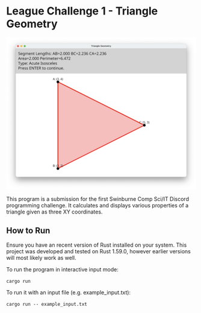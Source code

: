 # League Challenge 1 - Triangle Geometry

![screenshot of program displaying an acute icosceles triangles](screenshot.png)

This program is a submission for the first Swinburne Comp Sci/IT Discord programming challenge. It calculates and displays various properties of a triangle given as three XY coordinates.

## How to Run

Ensure you have an recent version of Rust installed on your system. This project was developed and tested on Rust 1.59.0, however earlier versions will most likely work as well.

To run the program in interactive input mode:
```
cargo run
```

To run it with an input file (e.g. example_input.txt):
```
cargo run -- example_input.txt
```
